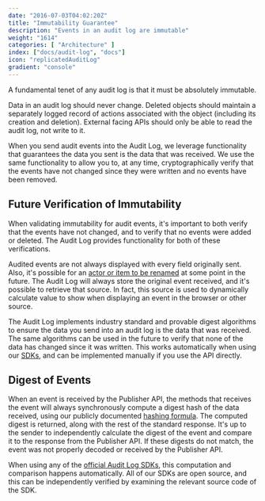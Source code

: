 ```yaml
---
date: "2016-07-03T04:02:20Z"
title: "Immutability Guarantee"
description: "Events in an audit log are immutable"
weight: "1614"
categories: [ "Architecture" ]
index: ["docs/audit-log", "docs"]
icon: "replicatedAuditLog"
gradient: "console"
---
```


A fundamental tenet of any audit log is that it must be absolutely immutable.

Data in an audit log should never change. Deleted objects should maintain a separately logged record of actions associated with the object (including its creation and deletion). External facing APIs should only be able to read the audit log, not write to it.

When you send audit events into the Audit Log, we leverage functionality that guarantees the data you sent is the data that was received. We use the same functionality to allow you to, at any time, cryptographically verify that the events have not changed since they were written and no events have been removed.


## Future Verification of Immutability

When validating immutability for audit events, it's important to both verify that the events have not changed, and to verify that no events were added or deleted. The Audit Log provides functionality for both of these verifications.

Audited events are not always displayed with every field originally sent. Also, it's possible for an [actor or item to be renamed](../renaming-properties) at some point in the future. The Audit Log will always store the original event received, and it's possible to retrieve that source. In fact, this source is used to dynamically calculate value to show when displaying an event in the browser or other source.

The Audit Log implements industry standard and provable digest algorithms to ensure the data you send into an audit log is the data that was received. The same algorithms can be used in the future to verify that none of the data has changed since it was written. This works automatically when using our [SDKs](/docs/audit-log/sdks/available-sdks), and can be implemented manually if you use the API directly.

## Digest of Events

When an event is received by the Publisher API, the methods that receives the event will always synchronously compute a digest hash of the data received, using our publicly documented [hashing formula](/docs/audit-log/architecture/hashing-formula). The computed digest is returned, along with the rest of the standard response. It's up to the sender to independently calculate the digest of the event and compare it to the response from the Publisher API. If these digests do not match, the event was not properly decoded or received by the Publisher API.

When using any of the [official Audit Log SDKs](/docs/audit-log/sdks/available-sdks), this computation and comparison happens automatically. All of our SDKs are open source, and this can be independently verified by examining the relevant source code of the SDK.

